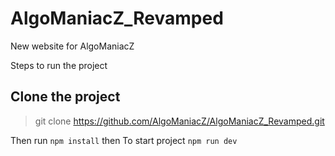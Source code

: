 # AlgoManiacZ_Revamped
New website for AlgoManiacZ

Steps to run the project

## Clone the project

> git clone https://github.com/AlgoManiacZ/AlgoManiacZ_Revamped.git

Then run `npm install` then
To start project
`npm run dev`



